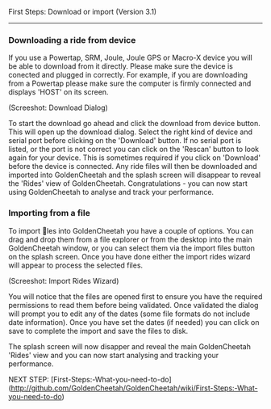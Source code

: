First Steps: Download or import (Version 3.1)
***

### Downloading a ride from device

If you use a Powertap, SRM, Joule, Joule GPS or Macro-X device you will be able to download from it directly. Please make sure the device is conected and plugged in correctly. For example, if you are downloading from a Powertap please make sure the computer is firmly connected and displays 'HOST' on its screen.

(Screeshot: Download Dialog)

To start the download go ahead and click the download from device button. This will open up the download dialog. Select the right kind of device and serial port before clicking on the 'Download' button. If no serial port is listed, or the port is not correct you can click on the 'Rescan' button to look again for your device. This is sometimes required if you click on 'Download' before the device is connected. Any ride files will then be downloaded and imported into GoldenCheetah and the splash screen will disappear to reveal the 'Rides' view of GoldenCheetah. Congratulations - you can now start using GoldenCheetah to analyse and track your performance.

### Importing from a file

To import les into GoldenCheetah you have a couple of options. You can drag and drop them from a file explorer or from the desktop into the main GoldenCheetah window, or you can select them via the import files button on the splash screen. Once you have done either the import rides wizard will appear to process the selected files.

(Screeshot: Import Rides Wizard)

You will notice that the files are opened first to ensure you have the required permissions to read them before being validated. Once validated the dialog will prompt you to edit any of the dates (some file formats do not include date information). Once you have set the dates (if needed) you can click on save to complete the import and save the files to disk.

The splash screen will now disapper and reveal the main GoldenCheetah 'Rides' view and you can now start analysing and tracking your performance.

NEXT STEP: [First-Steps:-What-you-need-to-do] (http://github.com/GoldenCheetah/GoldenCheetah/wiki/First-Steps:-What-you-need-to-do)
